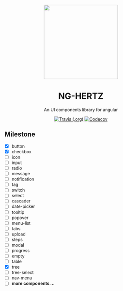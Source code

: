<p align="center">
  <a href="https://www.rorry.cn/ng-hertz">
    <img width="244" src="https://rorry.cn/osp/svg/hertz-logo.svg">
  </a>
</p>
<h1 align="center">NG-HERTZ</h1>
<div align="center">
  An UI components library for angular
</div>

<div align="center">

[![Travis (.org)](https://img.shields.io/travis/rorry121/ng-hertz)](https://travis-ci.org/rorry121/ng-hertz)
[![Codecov](https://img.shields.io/codecov/c/github/rorry121/ng-hertz)](https://codecov.io/gh/rorry121/ng-hertz/)
</div>

## Milestone


- [x] button
- [x] checkbox
- [ ] icon
- [ ] input
- [ ] radio
- [ ] message
- [ ] notification
- [ ] tag
- [ ] switch
- [ ] select
- [ ] cascader
- [ ] date-picker
- [ ] tooltip
- [ ] popover
- [ ] menu-list
- [ ] tabs
- [ ] upload
- [ ] steps
- [ ] modal
- [ ] progress
- [ ] empty
- [ ] table
- [x] tree
- [ ] tree-select
- [ ] nav-menu
- [ ] **more components ...**
